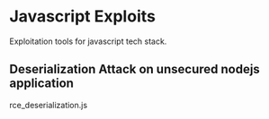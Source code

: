 # Javascript Exploits
Exploitation tools for javascript tech stack.

## Deserialization Attack on unsecured nodejs application
  rce_deserialization.js

